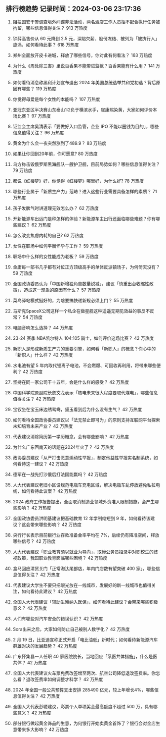 
## 排行榜趋势 记录时间：2024-03-06 23:17:36
  
  1. 阻拦国安干警调查境外间谍非法活动，两名酒店工作人员拒不配合执行任务被拘留，哪些信息值得关注？ 913 万热度
    
  2. 钟薛高售价从 60 元降到 2.5 元，深陷欠薪、股份冻结、被列为「被执行人」旋涡，如何看待此事？ 618 万热度
    
  3. 郑州全面放开皮卡进城，释放了哪些信号，你对此有何看法？ 163 万热度
    
  4. 为什么《周处除三害》里说百香果不能带进监狱？百香果能有什么用？ 141 万热度
    
  5. 如何看待消息称黑利计划宣布退出 2024 年美国总统选举共和党初选？背后原因有哪些？ 119 万热度
    
  6. 你觉得母爱是每个女性的本能吗？ 107 万热度
    
  7. 亚冠东亚区半决赛山东泰山1:2负于横滨水手，崔康熙染黄，大家如何评价本场比赛？ 97 万热度
    
  8. 证监会主席吴清表示「要做好入口监管，企业 IPO 不能以圈钱为目的」，哪些信息值得关注？ 96 万热度
    
  9. 黄金为什么会一夜突然涨到了489.9？ 83 万热度
    
  10. 如果让你回到20年前，你可愿意? 80 万热度
    
  11. 乌方称击毁俄罗斯黑海舰队一艘护卫舰，目前局势如何？哪些信息值得关注？ 79 万热度
    
  12. 都说《红楼梦》好，你觉得《红楼梦》哪里好，为什么好? 78 万热度
    
  13. 哪些行业属于「新质生产力」范畴？进入这些行业需要具备怎样的素质？ 71 万热度
    
  14. 孩子发脾气时讲道理无效怎么办？ 62 万热度
    
  15. 开新能源车出远门是种怎样的体验？新能源车主出行还面临哪些难题？你有哪些建议？ 62 万热度
    
  16. 怎么改变焦虑内耗的自己? 62 万热度
    
  17. 女性在职场中如何平衡怀孕与工作？ 59 万热度
    
  18. 职场中什么样的女性能成为老板？ 59 万热度
    
  19. 金庸每一部书几乎都有对位正方顶级高手的单体反派镇场子，为何倚天没有？ 59 万热度
    
  20. 全国政协委员认为「中国新增独角兽数量锐减」，建议「慎重出台收缩性政策」，造成这一现象的原因有什么？ 57 万热度
    
  21. 菜鸟驿站模式挺好的，为啥要搞快递新规必须上门？ 55 万热度
    
  22. 马斯克SpaceX公司这样一个私企在做星舰这种遥遥无期见效益的事反不反常？ 54 万热度
    
  23. 电脑音响怎么选择？ 44 万热度
    
  24. 23-24 赛季 NBA凯尔特人 104:105 骑士，如何评价这场比赛？ 42 万热度
    
  25. 新职人是形成新质生产力的重要引擎，如何看「新职人」的概念？你心中的「新职人」什么样？ 42 万热度
    
  26. 水电池有望 5 年内取代锂离子电池，不会燃爆、可回收再利用，将带来哪些便利？ 42 万热度
    
  27. 坚持在同一家公司干十五年，会是什么样的感受？ 42 万热度
    
  28. 中国科学院原副院长詹文龙表示「核电未来很大程度要取代煤电」，哪些信息值得关注？ 42 万热度
    
  29. 宝钗坐在宝玉床边绣鸳鸯，黛玉看到后为什么没有生气？ 42 万热度
    
  30. 如何看待全国政协委员建议以「法无禁止即可为」的原则支持互联网平台探索未知培育未来产业？ 42 万热度
    
  31. 代表建议消除简历第一学历概念，会有哪些影响？ 42 万热度
    
  32. 为什么广东回南天的话题在2024年火了？ 42 万热度
    
  33. 政协委员建议「从严打击恶意煽动性举报」，制定他益性举报实名制系统，如何看待这一建议？ 42 万热度
    
  34. 德军在一战先打沙俄后打法国能赢吗？ 42 万热度
    
  35. 人大代表建议老旧小区设规范电瓶车充电区域，解决电瓶车乱停放避免私拉电线，如何看待此议案？ 42 万热度
    
  36. 2024 政府工作报告提出，全面取消制造业领域外资准入限制措施，会产生哪些影响？ 42 万热度
    
  37. 全国政协委员洪明基建议把基础教育 12 年学制缩短到 9 年，如何看待该建议？这会带来哪些影响？ 42 万热度
    
  38. 央行行长表示目前银行业存款准备金率平均在 7%，后续仍有降准空间，释放哪些信号？ 42 万热度
    
  39. 人大代表建议「职业教育须以就业为导向」，取缔公务员招录中对职校生的歧视政策，我国职业教育面临哪些困境？ 42 万热度
    
  40. 盒马回应清货关门「正常淘汰尾部店，年内门店数有望突破 400 家」，哪些信息值得关注？ 42 万热度
    
  41. 代表建议大学生不要只把眼光放在一线城市，发展好的新一线城市也值得关注，如何看待此建议？ 42 万热度
    
  42. 全国人大代表建议「辅助生殖纳入医保」，如何看待此建议？会带来哪些积极意义？ 42 万热度
    
  43. 人们有哪些对汽车安全的错误认识？ 42 万热度
    
  44. Sora出来之后，大家如何防止自己被别人数字化？ 42 万热度
    
  45. 2 月 19 日，比亚迪宣称正式开启「电比油低」新时代；如何看待新能源汽车群雄对决的发展趋势？ 42 万热度
    
  46. 广东怀集县一人任职 40 家医院院长，当地回应「系医共体措施」，什么是医共体？ 42 万热度
    
  47. 全国人大代表建议火车票免费改签增至两次、航空公司降低退改签费率。你怎么看？退改签费率如何调整才科学？ 42 万热度
    
  48. 2024 年全国一般公共预算支出安排 285490 亿元，较上年增长4%，哪些信息值得关注？ 42 万热度
    
  49. 全国人大代表彭聪建议，彩票个人单项奖金最高额度不超过 500 万，具有哪些意义？ 42 万热度
    
  50. 部分银行做起黄金饰品的生意，为何银行开始卖黄金首饰了？银行会对金店生意带来多大影响？ 42 万热度
    